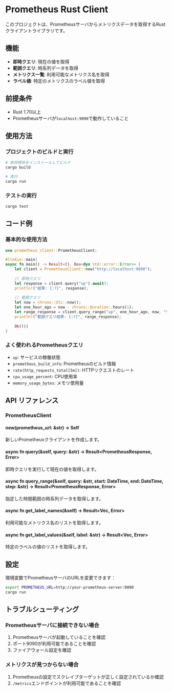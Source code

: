 # Prometheus Rust Client

このプロジェクトは、Prometheusサーバからメトリクスデータを取得するRustクライアントライブラリです。

## 機能

- **即時クエリ**: 現在の値を取得
- **範囲クエリ**: 時系列データを取得
- **メトリクス一覧**: 利用可能なメトリクス名を取得
- **ラベル値**: 特定のメトリクスのラベル値を取得

## 前提条件

- Rust 1.70以上
- Prometheusサーバが`localhost:9090`で動作していること

## 使用方法

### プロジェクトのビルドと実行

```bash
# 依存関係をインストールしてビルド
cargo build

# 実行
cargo run
```

### テストの実行

```bash
cargo test
```

## コード例

### 基本的な使用方法

```rust
use prometheus_client::PrometheusClient;

#[tokio::main]
async fn main() -> Result<(), Box<dyn std::error::Error>> {
    let client = PrometheusClient::new("http://localhost:9090");
    
    // 即時クエリ
    let response = client.query("up").await?;
    println!("結果: {:?}", response);
    
    // 範囲クエリ
    let now = chrono::Utc::now();
    let one_hour_ago = now - chrono::Duration::hours(1);
    let range_response = client.query_range("up", one_hour_ago, now, "5m").await?;
    println!("範囲クエリ結果: {:?}", range_response);
    
    Ok(())
}
```

### よく使われるPrometheusクエリ

- `up`: サービスの稼働状態
- `prometheus_build_info`: Prometheusのビルド情報
- `rate(http_requests_total[5m])`: HTTPリクエストのレート
- `cpu_usage_percent`: CPU使用率
- `memory_usage_bytes`: メモリ使用量

## API リファレンス

### PrometheusClient

#### new(prometheus_url: &str) -> Self
新しいPrometheusクライアントを作成します。

#### async fn query(&self, query: &str) -> Result<PrometheusResponse, Error>
即時クエリを実行して現在の値を取得します。

#### async fn query_range(&self, query: &str, start: DateTime<Utc>, end: DateTime<Utc>, step: &str) -> Result<PrometheusResponse, Error>
指定した時間範囲の時系列データを取得します。

#### async fn get_label_names(&self) -> Result<Vec<String>, Error>
利用可能なメトリクス名のリストを取得します。

#### async fn get_label_values(&self, label: &str) -> Result<Vec<String>, Error>
特定のラベルの値のリストを取得します。

## 設定

環境変数でPrometheusサーバのURLを変更できます：

```bash
export PROMETHEUS_URL=http://your-prometheus-server:9090
cargo run
```

## トラブルシューティング

### Prometheusサーバに接続できない場合

1. Prometheusサーバが起動していることを確認
2. ポート9090が利用可能であることを確認
3. ファイアウォール設定を確認

### メトリクスが見つからない場合

1. Prometheusの設定でスクレイプターゲットが正しく設定されているか確認
2. `/metrics`エンドポイントが利用可能であることを確認
